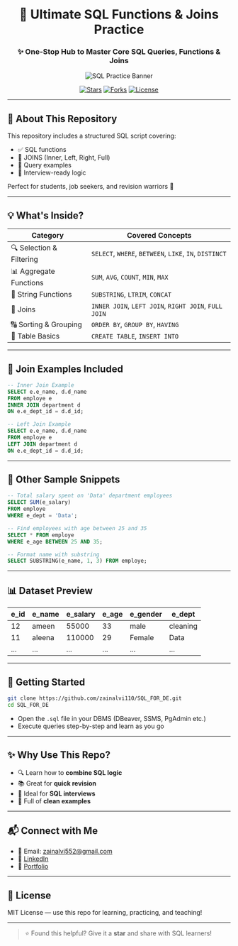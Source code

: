 
<div align="center">

# 🧠 Ultimate SQL Functions & Joins Practice  
### ✨ One-Stop Hub to Master Core SQL Queries, Functions & Joins

![SQL Practice Banner](https://raw.githubusercontent.com/zainalvi110/SQL_FOR_DE/main/assets/sql-practice-banner.gif)

[![Stars](https://img.shields.io/github/stars/zainalvi110/SQL_FOR_DE?style=flat-square)](https://github.com/zainalvi110/SQL_FOR_DE/stargazers)
[![Forks](https://img.shields.io/github/forks/zainalvi110/SQL_FOR_DE?style=flat-square)](https://github.com/zainalvi110/SQL_FOR_DE/network)
[![License](https://img.shields.io/github/license/zainalvi110/SQL_FOR_DE?style=flat-square)](https://github.com/zainalvi110/SQL_FOR_DE/blob/main/LICENSE)

</div>

---

## 📌 About This Repository

This repository includes a structured SQL script covering:

- ✅ SQL functions
- 🔄 JOINS (Inner, Left, Right, Full)
- 🧪 Query examples
- 📘 Interview-ready logic

Perfect for students, job seekers, and revision warriors 🚀

---

## 💡 What's Inside?

| Category | Covered Concepts |
|----------|------------------|
| 🔍 Selection & Filtering | `SELECT`, `WHERE`, `BETWEEN`, `LIKE`, `IN`, `DISTINCT` |
| 📊 Aggregate Functions | `SUM`, `AVG`, `COUNT`, `MIN`, `MAX` |
| 🔣 String Functions | `SUBSTRING`, `LTRIM`, `CONCAT` |
| 🔗 Joins | `INNER JOIN`, `LEFT JOIN`, `RIGHT JOIN`, `FULL JOIN` |
| 🔠 Sorting & Grouping | `ORDER BY`, `GROUP BY`, `HAVING` |
| 🧱 Table Basics | `CREATE TABLE`, `INSERT INTO` |

---

## 🔗 Join Examples Included

```sql
-- Inner Join Example
SELECT e.e_name, d.d_name
FROM employe e
INNER JOIN department d
ON e.e_dept_id = d.d_id;

-- Left Join Example
SELECT e.e_name, d.d_name
FROM employe e
LEFT JOIN department d
ON e.e_dept_id = d.d_id;
```

---

## 🧠 Other Sample Snippets

```sql
-- Total salary spent on 'Data' department employees
SELECT SUM(e_salary) 
FROM employe 
WHERE e_dept = 'Data';

-- Find employees with age between 25 and 35
SELECT * FROM employe 
WHERE e_age BETWEEN 25 AND 35;

-- Format name with substring
SELECT SUBSTRING(e_name, 1, 3) FROM employe;
```

---

## 📊 Dataset Preview

| e_id | e_name  | e_salary | e_age | e_gender | e_dept   |
|------|---------|----------|-------|----------|----------|
| 12   | ameen   | 55000    | 33    | male     | cleaning |
| 11   | aleena  | 110000   | 29    | Female   | Data     |
| ...  | ...     | ...      | ...   | ...      | ...      |

---

## 🚀 Getting Started

```bash
git clone https://github.com/zainalvi110/SQL_FOR_DE.git
cd SQL_FOR_DE
```

- Open the `.sql` file in your DBMS (DBeaver, SSMS, PgAdmin etc.)
- Execute queries step-by-step and learn as you go

---

## ✨ Why Use This Repo?

- 🔍 Learn how to **combine SQL logic**
- 📚 Great for **quick revision**
- 💼 Ideal for **SQL interviews**
- 🧠 Full of **clean examples**

---

## 📬 Connect with Me

- 📧 Email: zainalvi552@gmail.com  
- 🔗 [LinkedIn](https://www.linkedin.com/in/zain-ul-abideen-alvi-32b3b6275/)  
- 📁 [Portfolio](https://datascienceportfol.io/zainalvi110)

---

## 📄 License

MIT License — use this repo for learning, practicing, and teaching!

---

> ⭐ Found this helpful? Give it a **star** and share with SQL learners!

